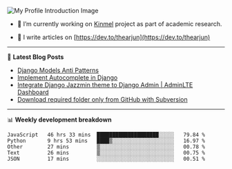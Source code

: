 ![My Profile Introduction Image](https://i.ibb.co/tLFZ15Q/gh.png)

- 🔭 I’m currently working on [Kinmel](https://github.com/thearjun/kinmel) project as part of academic research.

- 📝 I write articles on [https://dev.to/thearjun](https://dev.to/thearjun)

-------

📕 **Latest Blog Posts**
<!-- BLOG-POST-LIST:START -->
- [Django Models Anti Patterns](https://dev.to/thearjun/django-models-anti-patterns-1ma1)
- [Implement Autocomplete in Django](https://dev.to/thearjun/implement-autocomplete-in-django-3h20)
- [Integrate Django Jazzmin theme to Django Admin | AdminLTE Dashboard](https://dev.to/thearjun/integrate-django-jazzmin-theme-to-django-admin-adminlte-dashboard-5aao)
- [Download required folder only from GitHub with Subversion](https://dev.to/thearjun/download-required-folder-only-from-github-with-subversion-2gpc)
<!-- BLOG-POST-LIST:END -->

-------

📊 **Weekly development breakdown**
<!--START_SECTION:waka-->
```text
JavaScript   46 hrs 33 mins  ████████████████████░░░░░   79.84 % 
Python       9 hrs 53 mins   ████▒░░░░░░░░░░░░░░░░░░░░   16.97 % 
Other        27 mins         ▒░░░░░░░░░░░░░░░░░░░░░░░░   00.78 % 
Text         26 mins         ▒░░░░░░░░░░░░░░░░░░░░░░░░   00.75 % 
JSON         17 mins         ░░░░░░░░░░░░░░░░░░░░░░░░░   00.51 % 
```
<!--END_SECTION:waka-->
<img src='https://profile-counter.glitch.me/thearjun/count.svg' width='0px'>
